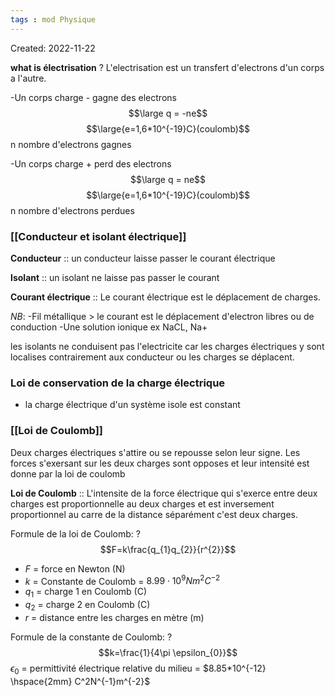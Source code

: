 ```yaml
---
tags : mod Physique
---
```

Created: 2022-11-22 

**what is électrisation**
?
L'electrisation est un transfert d'electrons d'un corps a l'autre. 
<!--SR:!2022-11-24,1,224-->

-Un corps charge - gagne des electrons 
$$\large q = -ne$$
$$\large{e=1,6*10^{-19}C}(coulomb)$$
n nombre d'electrons gagnes

-Un corps charge + perd des electrons 
$$\large q = ne$$
$$\large{e=1,6*10^{-19}C}(coulomb)$$
n nombre d'electrons perdues

### [[Conducteur et isolant électrique]]
**Conducteur** :: un conducteur laisse passer le courant électrique 
<!--SR:!2023-01-16,5,230-->
**Isolant** :: un isolant ne laisse pas passer le courant
<!--SR:!2023-01-21,9,210-->
**Courant électrique** :: Le courant électrique  est le déplacement de charges.
<!--SR:!2022-11-24,1,210-->

*NB*: -Fil métallique > le courant est le déplacement d'electron libres ou de conduction
      -Une solution ionique ex NaCL, Na+  

les isolants ne conduisent pas l'electricite car les charges électriques y sont localises contrairement aux conducteur ou les charges se déplacent. 

### Loi de conservation de la charge électrique
- la charge électrique d'un système isole est constant

### [[Loi de Coulomb]]
Deux charges électriques s'attire ou se repousse selon leur signe. Les forces s'exersant sur les deux charges sont opposes et leur intensité est donne par la loi de coulomb 

**Loi de Coulomb** :: L'intensite de la force électrique qui s'exerce entre deux charges est proportionnelle au deux charges et est inversement proportionnel au carre de la distance séparément c'est deux charges. 
<!--SR:!2023-01-21,9,200-->

Formule de la loi de Coulomb:
?
$$F=k\frac{q_{1}q_{2}}{r^{2}}$$
- $F$ = force en Newton (N)
- $k$ = Constante de Coulomb = $8.99\cdot 10^{9}Nm^{2}C^{-2}$
- $q_{1}$ = charge 1 en Coulomb (C)
- $q_{2}$ = charge 2 en Coulomb (C)
- $r$ = distance entre les charges en mètre (m)
<!--SR:!2023-01-18,7,204-->

Formule de la constante de Coulomb:
?
$$k=\frac{1}{4\pi \epsilon_{0}}$$
$\epsilon_0$ = permittivité électrique relative du milieu = $8.85*10^{-12} \hspace{2mm} C^2N^{-1}m^{-2}$ 
<!--SR:!2022-11-24,1,224-->



